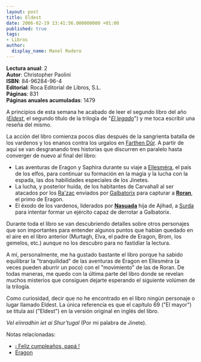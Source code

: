 ```yaml
---
layout: post
title: Eldest
date: 2006-02-19 13:41:56.000000000 +01:00
published: true
tags:
- Libros
author:
  display_name: Manel Rodero
---
```


**Lectura anual**: 2  
**Autor**: Christopher Paolini  
**ISBN**: 84-96284-96-4  
**Editorial**: Roca Editorial de Libros, S.L.  
**Páginas**: 831  
**Páginas anuales acumuladas**: 1479

A principios de esta semana he acabado de leer el segundo libro del año (_[Eldest][1]_, el segundo título de la trilogía de "_[El legado][2]_") y me toca escribir una reseña del mismo.

La acción del libro comienza pocos días después de la sangrienta batalla de los vardenos y los enanos contra los urgalos en [Farthen Dûr][3]. A partir de aquí se van desgranando tres historias que discurren en paralelo hasta converger de nuevo al final del libro:

* Las aventuras de Eragon y Saphira durante su viaje a [Ellesméra][4], el país de los elfos, para continuar su formación en la magia y la lucha con la espada, las dos habilidades especiales de los Jinetes.
* La lucha, y posterior huída, de los habitantes de Carvahall al ser atacados por los [Ra'zac][5] enviados por [Galbatorix][6] para capturar a [**Roran**][7], el primo de Eragon.
* El éxodo de los vardenos, liderados por [**Nasuada**][8] hija de Ajihad, a [Surda][9] para intentar formar un ejército capaz de derrotar a Galbatorix.

Durante toda el libro se van descubriendo detalles sobre otros personajes que son importantes para entender algunos puntos que habían quedado en el aire en el libro anterior (Murtagh, Elva, el padre de Eragon, Brom, los gemelos, etc.) aunque no los descubro para no fastidiar la lectura.

A mí, personalmente, me ha gustado bastante el libro porque ha sabido equilibrar la "tranquilidad" de las aventuras de Eragon en Ellesméra (a veces pueden aburrir un poco) con el "movimiento" de las de Roran. De todas maneras, me quedo con la última parte del libro donde se revelan muchos misterios que consiguen dejarte esperando el siguiente volúmen de la trilogía.

Como curiosidad, decir que no he encontrado en el libro ningún personaje o lugar llamado Eldest. La única referencia es que el capítulo 69 ("El mayor") se titula así ("Eldest") en la versión original en inglés del libro.

_Vel eïnradhin iet ai Shur'tugal_ (Por mi palabra de Jinete).

Notas relacionadas:

*   [¡ Feliz cumpleaños, papá !](/blog/feliz-cumpleanos-papa)
*   [Eragon](/blog/eragon)

[1]: http://en.wikipedia.org/wiki/Eldest
[2]: http://en.wikipedia.org/wiki/Inheritance_%28trilogy%29
[3]: http://en.wikipedia.org/wiki/Farthen_D%C3%BBr
[4]: http://en.wikipedia.org/wiki/Ellesm%C3%A9ra
[5]: http://en.wikipedia.org/wiki/Ra%27zac
[6]: http://en.wikipedia.org/wiki/Galbatorix
[7]: http://en.wikipedia.org/wiki/Roran
[8]: http://en.wikipedia.org/wiki/Nasuada
[9]: http://en.wikipedia.org/wiki/Surda
